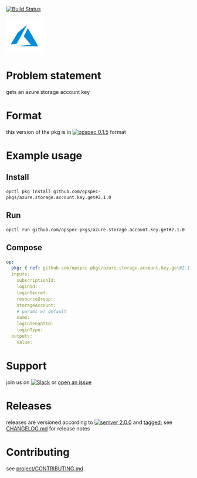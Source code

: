 [![Build Status](https://travis-ci.org/opspec-pkgs/azure.storage.account.key.get.svg?branch=master)](https://travis-ci.org/opspec-pkgs/azure.storage.account.key.get)

<img src="icon.svg" alt="icon" height="100px">

# Problem statement

gets an azure storage account key

# Format

this version of the pkg is in [![opspec 0.1.5](https://img.shields.io/badge/opspec-0.1.5-brightgreen.svg?colorA=6b6b6b&colorB=fc16be)](https://opspec.io/0.1.5/packages.html) format

# Example usage

## Install

```shell
opctl pkg install github.com/opspec-pkgs/azure.storage.account.key.get#2.1.0
```

## Run

```
opctl run github.com/opspec-pkgs/azure.storage.account.key.get#2.1.0
```

## Compose

```yaml
op:
  pkg: { ref: github.com/opspec-pkgs/azure.storage.account.key.get#2.1.0 }
  inputs:
    subscriptionId:
    loginId:
    loginSecret:
    resourceGroup:
    storageAccount:
    # params w/ default
    name:
    loginTenantId:
    loginType:
  outputs:
    value:
```

# Support

join us on
[![Slack](https://opspec-slackin.herokuapp.com/badge.svg)](https://opspec-slackin.herokuapp.com/)
or
[open an issue](https://github.com/opspec-pkgs/azure.storage.account.key.get/issues)

# Releases

releases are versioned according to
[![semver 2.0.0](https://img.shields.io/badge/semver-2.0.0-brightgreen.svg)](http://semver.org/spec/v2.0.0.html)
and [tagged](https://git-scm.com/book/en/v2/Git-Basics-Tagging); see
[CHANGELOG.md](CHANGELOG.md) for release notes

# Contributing

see
[project/CONTRIBUTING.md](https://github.com/opspec-pkgs/project/blob/master/CONTRIBUTING.md)
